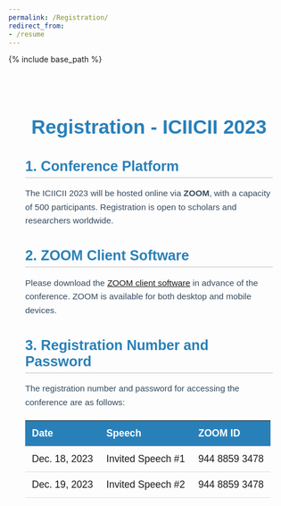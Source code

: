 ```yaml
---
permalink: /Registration/
redirect_from:  
- /resume
---
```



{% include base_path %}
<div class="registration-container">
  <h1 class="registration-title">Registration - ICIICII 2023</h1>
  
  <div class="registration-section">
    <h2 class="section-title">1. Conference Platform</h2>
    <p class="registration-text">
      The ICIICII 2023 will be hosted online via <strong>ZOOM</strong>, with a capacity of 500 participants. Registration is open to scholars and researchers worldwide.
    </p>
  </div>

  <div class="registration-section">
    <h2 class="section-title">2. ZOOM Client Software</h2>
    <p class="registration-text">
      Please download the <a href="https://zoom.us/download#client_4meeting" target="_blank">ZOOM client software</a> in advance of the conference. ZOOM is available for both desktop and mobile devices.
    </p>
  </div>

  <div class="registration-section">
    <h2 class="section-title">3. Registration Number and Password</h2>
    <p class="registration-text">
      The registration number and password for accessing the conference are as follows:
    </p>
    <table class="registration-table">
      <thead>
        <tr>
          <th>Date</th>
          <th>Speech</th>
          <th>ZOOM ID</th>
        </tr>
      </thead>
      <tbody>
        <tr>
          <td>Dec. 18, 2023</td>
          <td>Invited Speech #1</td>
          <td>944 8859 3478</td>
        </tr>
        <tr>
          <td>Dec. 19, 2023</td>
          <td>Invited Speech #2</td>
          <td>944 8859 3478</td>
        </tr>
      </tbody>
    </table>
  </div>
</div>

<style>
  /* General container */
  .registration-container {
    max-width: 900px;
    margin: 0 auto;
    padding: 30px;
    font-family: Arial, sans-serif;
    color: #34495E;
  }

  .registration-title {
    font-size: 2.5em;
    color: #2980B9;
    text-align: center;
    margin-bottom: 30px;
  }

  .registration-section {
    margin-bottom: 30px;
  }

  .section-title {
    font-size: 1.8em;
    color: #2980B9;
    margin-bottom: 10px;
    font-weight: bold;
    border-bottom: 2px solid #ddd;
    padding-bottom: 5px;
  }

  .registration-text {
    font-size: 1.1em;
    line-height: 1.6;
    margin-bottom: 20px;
  }

  .registration-table {
    width: 100%;
    border-collapse: collapse;
    margin-top: 20px;
  }

  .registration-table th, .registration-table td {
    padding: 12px;
    text-align: left;
    font-size: 1.1em;
    border-bottom: 1px solid #ddd;
  }

  .registration-table th {
    background-color: #2980B9;
    color: #fff;
    font-weight: bold;
  }

  .registration-table td a {
    color: #2980B9;
    text-decoration: none;
  }

  .registration-table td a:hover {
    text-decoration: underline;
  }

  /* Responsive design */
  @media (max-width: 768px) {
    .registration-container {
      padding: 20px;
    }

    .registration-title {
      font-size: 2.2em;
    }

    .registration-table th, .registration-table td {
      font-size: 1em;
    }
  }
</style>
